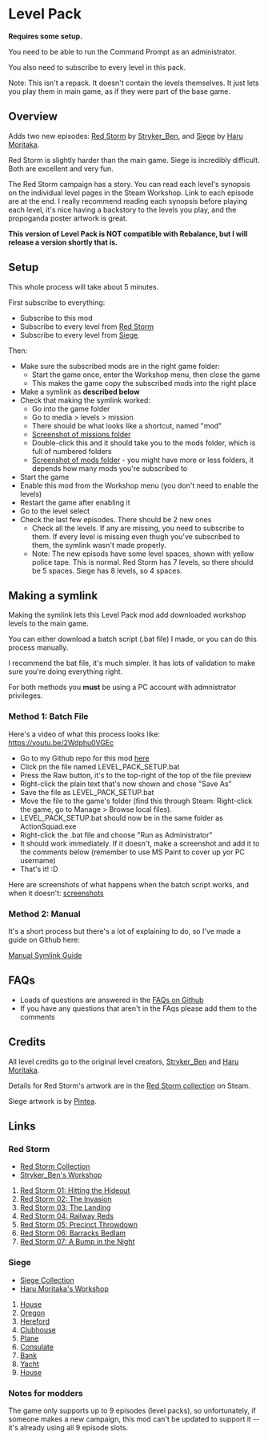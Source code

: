 # Level Pack

__Requires some setup.__

You need to be able to run the Command Prompt as an administrator.

You also need to subscribe to every level in this pack.

Note: This isn't a repack. It doesn't contain the levels themselves. It just lets you play them in main game, as if they were part of the base game.


## Overview

Adds two new episodes: [Red Storm](https://steamcommunity.com/workshop/filedetails/?id=1897469831) by [Stryker_Ben](https://steamcommunity.com/profiles/76561198041145962/myworkshopfiles/?appid=686200), and [Siege](https://steamcommunity.com/workshop/filedetails/?id=1880985703) by [Haru Moritaka](https://steamcommunity.com/id/HARUMORI/myworkshopfiles/?appid=686200).

Red Storm is slightly harder than the main game. Siege is incredibly difficult. Both are excellent and very fun.

The Red Storm campaign has a story. You can read each level's synopsis on the individual level pages in the Steam Workshop. Link to each episode are at the end. I really recommend reading each synopsis before playing each level, it's nice having a backstory to the levels you play, and the propoganda poster artwork is great.

__This version of Level Pack is NOT compatible with Rebalance, but I will release a version shortly that is.__


## Setup

This whole process will take about 5 minutes.

First subscribe to everything:

- Subscribe to this mod
- Subscribe to every level from [Red Storm](https://steamcommunity.com/workshop/filedetails/?id=1897469831)
- Subscribe to every level from [Siege](https://steamcommunity.com/workshop/filedetails/?id=1880985703).

Then:

- Make sure the subscribed mods are in the right game folder:
  - Start the game once, enter the Workshop menu, then close the game
  - This makes the game copy the subscribed mods into the right place
- Make a symlink as __described below__
- Check that making the symlink worked:
  - Go into the game folder
  - Go to media > levels > mission
  - There should be what looks like a shortcut, named "mod"
  - [Screenshot of missions folder](https://github.com/ithinkandicode/door-kickers-action-squad-mods/blob/master/MODS/_LEVELS/Level%20Pack/Resources/Guides/images/screenshots-windows/missions.png)
  - Double-click this and it should take you to the mods folder, which is full of numbered folders
  - [Screenshot of mods folder](https://github.com/ithinkandicode/door-kickers-action-squad-mods/blob/master/MODS/_LEVELS/Level%20Pack/Resources/Guides/images/screenshots-windows/mods-game.png) - you might have more or less folders, it depends how many mods you're subscribed to
- Start the game
- Enable this mod from the Workshop menu (you don't need to enable the levels)
- Restart the game after enabling it
- Go to the level select
- Check the last few episodes. There should be 2 new ones
  - Check all the levels. If any are missing, you need to subscribe to them. If every level is missing even thugh you've subscribed to them, the symlink wasn't made properly.
  - Note: The new episods have some level spaces, shown with yellow police tape. This is normal. Red Storm has 7 levels, so there should be 5 spaces. Siege has 8 levels, so 4 spaces.

## Making a symlink

Making the symlink lets this Level Pack mod add downloaded workshop levels to the main game.

You can either download a batch script (.bat file) I made, or you can do this process manually.

I recommend the bat file, it's much simpler. It has lots of validation to make sure you're doing everything right.

For both methods you __must__ be using a PC account with admnistrator privileges.

### Method 1: Batch File

Here's a video of what this process looks like: https://youtu.be/2Wdphu0VGEc

- Go to my Github repo for this mod [here](https://github.com/ithinkandicode/door-kickers-action-squad-mods/tree/master/MODS/_LEVELS/Level%20Pack)
- Click pn the file named LEVEL_PACK_SETUP.bat
- Press the Raw button, it's to the top-right of the top of the file preview
- Right-click the plain text that's now shown and chose "Save As"
- Save the file as LEVEL_PACK_SETUP.bat
- Move the file to the game's folder (find this through Steam: Right-click the game, go to Manage > Browse local files).
- LEVEL_PACK_SETUP.bat should now be in the same folder as ActionSquad.exe
- Right-click the .bat file and choose "Run as Administrator"
- It should work immediately. If it doesn't, make a screenshot and add it to the comments below (remember to use MS Paint to cover up yor PC username)
- That's it! :D

Here are screenshots of what happens when the batch script works, and when it doesn't: [screenshots](https://github.com/ithinkandicode/door-kickers-action-squad-mods/blob/master/MODS/_LEVELS/Level%20Pack/Resources/Guides/validation.md)

### Method 2: Manual

It's a short process but there's a lot of explaining to do, so I've made a guide on Github here:

[Manual Symlink Guide](https://github.com/ithinkandicode/door-kickers-action-squad-mods/blob/master/MODS/_LEVELS/Level%20Pack/Resources/Guides/symlink-manual.md)


## FAQs

- Loads of questions are answered in the [FAQs on Github](https://github.com/ithinkandicode/door-kickers-action-squad-mods/blob/master/MODS/_LEVELS/Level%20Pack/Resources/Guides/questions.md)
- If you have any questions that aren't in the FAqs please add them to the comments


## Credits

All level credits go to the original level creators, [Stryker_Ben](https://steamcommunity.com/profiles/76561198041145962/myworkshopfiles/?appid=686200) and [Haru Moritaka](https://steamcommunity.com/id/HARUMORI/myworkshopfiles/?appid=686200).

Details for Red Storm's artwork are in the [Red Storm collection](https://steamcommunity.com/workshop/filedetails/?id=1897469831) on Steam.

Siege artwork is by [Pintea](https://steamcommunity.com/sharedfiles/filedetails/?id=1196924912).


## Links

### Red Storm

- [Red Storm Collection](https://steamcommunity.com/workshop/filedetails/?id=1897469831)
- [Stryker_Ben's Workshop](https://steamcommunity.com/profiles/76561198041145962/myworkshopfiles/?appid=686200)

1. [Red Storm 01: Hitting the Hideout](https://steamcommunity.com/sharedfiles/filedetails/?id=1564922764)
1. [Red Storm 02: The Invasion](https://steamcommunity.com/sharedfiles/filedetails/?id=1570949480)
1. [Red Storm 03: The Landing](https://steamcommunity.com/sharedfiles/filedetails/?id=1571712452)
1. [Red Storm 04: Railway Reds](https://steamcommunity.com/sharedfiles/filedetails/?id=1897373243)
1. [Red Storm 05: Precinct Throwdown](https://steamcommunity.com/sharedfiles/filedetails/?id=1897462311)
1. [Red Storm 06: Barracks Bedlam](https://steamcommunity.com/sharedfiles/filedetails/?id=1901529782)
1. [Red Storm 07: A Bump in the Night](https://steamcommunity.com/sharedfiles/filedetails/?id=1901717663)

### Siege

- [Siege Collection](https://steamcommunity.com/workshop/filedetails/?id=1880985703)
- [Haru Moritaka's Workshop](https://steamcommunity.com/id/HARUMORI/myworkshopfiles/?appid=686200)

1. [House](https://steamcommunity.com/sharedfiles/filedetails/?id=1961972265)
1. [Oregon](https://steamcommunity.com/sharedfiles/filedetails/?id=1961645284)
1. [Hereford](https://steamcommunity.com/sharedfiles/filedetails/?id=1961651801)
1. [Clubhouse](https://steamcommunity.com/sharedfiles/filedetails/?id=1961767180)
1. [Plane](https://steamcommunity.com/sharedfiles/filedetails/?id=1961657354)
1. [Consulate](https://steamcommunity.com/sharedfiles/filedetails/?id=1961661066)
1. [Bank](https://steamcommunity.com/sharedfiles/filedetails/?id=1966413133)
1. [Yacht](https://steamcommunity.com/sharedfiles/filedetails/?id=1961665570)
1. [House](https://steamcommunity.com/sharedfiles/filedetails/?id=1961972265)

### Notes for modders

The game only supports up to 9 episodes (level packs), so unfortunately, if someone makes a new campaign, this mod can't be updated to support it -- it's already using all 9 episode slots.
